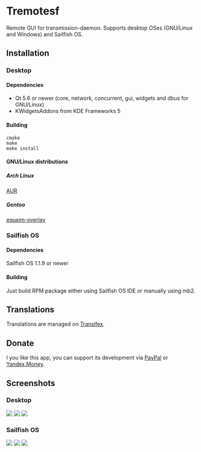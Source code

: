 # Tremotesf
Remote GUI for transmission-daemon. Supports desktop OSes (GNU/Linux and Windows) and Sailfish OS.

## Installation
### Desktop
#### Dependencies
- Qt 5.6 or newer (core, network, concurrent, gui, widgets and dbus for GNU/Linux)
- KWidgetsAddons from KDE Frameworks 5

#### Building
```
cmake
make
make install
```

#### GNU/Linux distributions
##### Arch Linux
[AUR](https://aur.archlinux.org/packages/tremotesf)

##### Gentoo
[equeim-overlay](https://github.com/equeim/equeim-overlay)

### Sailfish OS
#### Dependencies
Sailfish OS 1.1.9 or newer
#### Building
Just build RPM package either using Sailfish OS IDE or manually using mb2.

## Translations
Translations are managed on [Transifex](https://www.transifex.com/equeim/tremotesf).

## Donate
I you like this app, you can support its development via [PayPal](https://www.paypal.com/cgi-bin/webscr?cmd=_donations&business=DDQTRHTY5YV2G&item_name=Support%20Tremotesf%20development&no_note=1&item_number=3&no_shipping=1&currency_code=EUR) or [Yandex.Money](https://yasobe.ru/na/tremotesf).

## Screenshots
### Desktop
![](http://i.imgur.com/b1qqVZ1.png)
![](http://i.imgur.com/dhopqqf.png)
![](http://i.imgur.com/FGEjDvC.png)
### Sailfish OS
![](http://i.imgur.com/pNVIpCm.png)
![](http://i.imgur.com/RCqDejT.png)
![](http://i.imgur.com/K3vs1sq.png)
